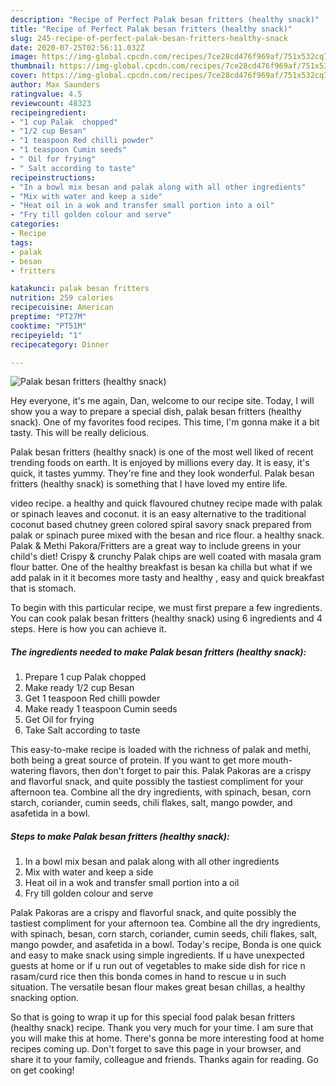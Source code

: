 ```yaml
---
description: "Recipe of Perfect Palak besan fritters (healthy snack)"
title: "Recipe of Perfect Palak besan fritters (healthy snack)"
slug: 245-recipe-of-perfect-palak-besan-fritters-healthy-snack
date: 2020-07-25T02:56:11.032Z
image: https://img-global.cpcdn.com/recipes/7ce28cd476f969af/751x532cq70/palak-besan-fritters-healthy-snack-recipe-main-photo.jpg
thumbnail: https://img-global.cpcdn.com/recipes/7ce28cd476f969af/751x532cq70/palak-besan-fritters-healthy-snack-recipe-main-photo.jpg
cover: https://img-global.cpcdn.com/recipes/7ce28cd476f969af/751x532cq70/palak-besan-fritters-healthy-snack-recipe-main-photo.jpg
author: Max Saunders
ratingvalue: 4.5
reviewcount: 48323
recipeingredient:
- "1 cup Palak  chopped"
- "1/2 cup Besan"
- "1 teaspoon Red chilli powder"
- "1 teaspoon Cumin seeds"
- " Oil for frying"
- " Salt according to taste"
recipeinstructions:
- "In a bowl mix besan and palak along with all other ingredients"
- "Mix with water and keep a side"
- "Heat oil in a wok and transfer small portion into a oil"
- "Fry till golden colour and serve"
categories:
- Recipe
tags:
- palak
- besan
- fritters

katakunci: palak besan fritters 
nutrition: 259 calories
recipecuisine: American
preptime: "PT27M"
cooktime: "PT51M"
recipeyield: "1"
recipecategory: Dinner

---
```



![Palak besan fritters (healthy snack)](https://img-global.cpcdn.com/recipes/7ce28cd476f969af/751x532cq70/palak-besan-fritters-healthy-snack-recipe-main-photo.jpg)

Hey everyone, it's me again, Dan, welcome to our recipe site. Today, I will show you a way to prepare a special dish, palak besan fritters (healthy snack). One of my favorites food recipes. This time, I'm gonna make it a bit tasty. This will be really delicious.

Palak besan fritters (healthy snack) is one of the most well liked of recent trending foods on earth. It is enjoyed by millions every day. It is easy, it's quick, it tastes yummy. They're fine and they look wonderful. Palak besan fritters (healthy snack) is something that I have loved my entire life.

video recipe. a healthy and quick flavoured chutney recipe made with palak or spinach leaves and coconut. it is an easy alternative to the traditional coconut based chutney green colored spiral savory snack prepared from palak or spinach puree mixed with the besan and rice flour. a healthy snack. Palak &amp; Methi Pakora/Fritters are a great way to include greens in your child&#39;s diet! Crispy &amp; crunchy Palak chips are well coated with masala gram flour batter. One of the healthy breakfast is besan ka chilla but what if we add palak in it it becomes more tasty and healthy , easy and quick breakfast that is stomach.


To begin with this particular recipe, we must first prepare a few ingredients. You can cook palak besan fritters (healthy snack) using 6 ingredients and 4 steps. Here is how you can achieve it.

<!--inarticleads1-->

##### The ingredients needed to make Palak besan fritters (healthy snack):

1. Prepare 1 cup Palak  chopped
1. Make ready 1/2 cup Besan
1. Get 1 teaspoon Red chilli powder
1. Make ready 1 teaspoon Cumin seeds
1. Get  Oil for frying
1. Take  Salt according to taste


This easy-to-make recipe is loaded with the richness of palak and methi, both being a great source of protein. If you want to get more mouth-watering flavors, then don&#39;t forget to pair this. Palak Pakoras are a crispy and flavorful snack, and quite possibly the tastiest compliment for your afternoon tea. Combine all the dry ingredients, with spinach, besan, corn starch, coriander, cumin seeds, chili flakes, salt, mango powder, and asafetida in a bowl. 

<!--inarticleads2-->

##### Steps to make Palak besan fritters (healthy snack):

1. In a bowl mix besan and palak along with all other ingredients
1. Mix with water and keep a side
1. Heat oil in a wok and transfer small portion into a oil
1. Fry till golden colour and serve


Palak Pakoras are a crispy and flavorful snack, and quite possibly the tastiest compliment for your afternoon tea. Combine all the dry ingredients, with spinach, besan, corn starch, coriander, cumin seeds, chili flakes, salt, mango powder, and asafetida in a bowl. Today&#39;s recipe, Bonda is one quick and easy to make snack using simple ingredients. If u have unexpected guests at home or if u run out of vegetables to make side dish for rice n rasam/curd rice then this bonda comes in hand to rescue u in such situation. The versatile besan flour makes great besan chillas, a healthy snacking option. 

So that is going to wrap it up for this special food palak besan fritters (healthy snack) recipe. Thank you very much for your time. I am sure that you will make this at home. There's gonna be more interesting food at home recipes coming up. Don't forget to save this page in your browser, and share it to your family, colleague and friends. Thanks again for reading. Go on get cooking!
